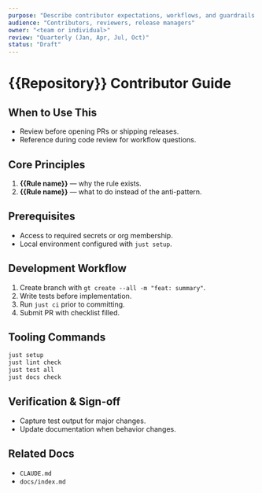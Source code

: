 ```yaml
---
purpose: "Describe contributor expectations, workflows, and guardrails."
audience: "Contributors, reviewers, release managers"
owner: "<team or individual>"
review: "Quarterly (Jan, Apr, Jul, Oct)"
status: "Draft"
---
```


# {{Repository}} Contributor Guide

## When to Use This

- Review before opening PRs or shipping releases.
- Reference during code review for workflow questions.

## Core Principles

1. **{{Rule name}}** — why the rule exists.
2. **{{Rule name}}** — what to do instead of the anti-pattern.

## Prerequisites

- Access to required secrets or org membership.
- Local environment configured with `just setup`.

## Development Workflow

1. Create branch with `gt create --all -m "feat: summary"`.
2. Write tests before implementation.
3. Run `just ci` prior to committing.
4. Submit PR with checklist filled.

## Tooling Commands

```bash
just setup
just lint check
just test all
just docs check
```

## Verification & Sign-off

- Capture test output for major changes.
- Update documentation when behavior changes.

## Related Docs

- `CLAUDE.md`
- `docs/index.md`
